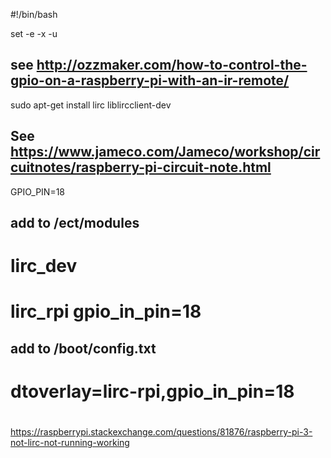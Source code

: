 #!/bin/bash

set -e -x -u

## see http://ozzmaker.com/how-to-control-the-gpio-on-a-raspberry-pi-with-an-ir-remote/

sudo apt-get install lirc liblircclient-dev

## See https://www.jameco.com/Jameco/workshop/circuitnotes/raspberry-pi-circuit-note.html

GPIO_PIN=18

## add to /ect/modules 
# lirc_dev
# lirc_rpi gpio_in_pin=18

## add to /boot/config.txt 
# dtoverlay=lirc-rpi,gpio_in_pin=18 
#

https://raspberrypi.stackexchange.com/questions/81876/raspberry-pi-3-not-lirc-not-running-working





